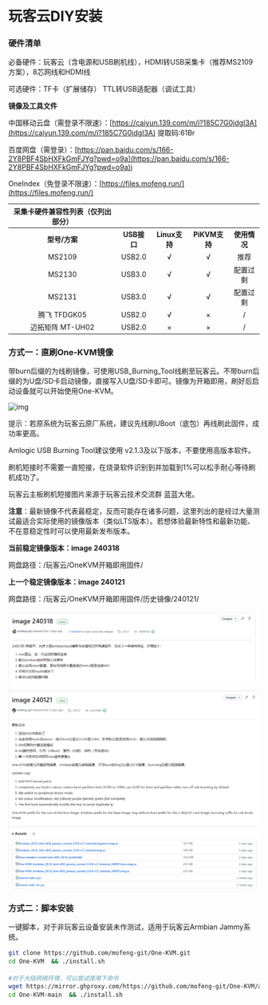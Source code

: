 # 玩客云DIY安装

### 硬件清单

必备硬件：玩客云（含电源和USB刷机线），HDMI转USB采集卡（推荐MS2109方案），8芯网线和HDMI线

可选硬件：TF卡（扩展储存） TTL转USB适配器（调试工具）

**镜像及工具文件**

中国移动云盘（需登录不限速）：[https://caiyun.139.com/m/i?185C7G0jdgI3A](https://caiyun.139.com/m/i?185C7G0jdgI3A) 提取码:61Br

百度网盘（需登录）：[https://pan.baidu.com/s/166-2Y8PBF4SbHXFkGmFJYg?pwd=o9a](https://pan.baidu.com/s/166-2Y8PBF4SbHXFkGmFJYg?pwd=o9a)j 

OneIndex（免登录不限速）：[https://files.mofeng.run/](https://files.mofeng.run/)

| **采集卡硬件兼容性列表（仅列出部分）** |             |               |               |              |
| :------------------------------------: | :---------: | :-----------: | :-----------: | :----------: |
|             **型号/方案**              | **USB接口** | **Linux支持** | **PiKVM支持** | **使用情况** |
|                 MS2109                 |   USB2.0    |       √       |       √       |     推荐     |
|                 MS2130                 |   USB3.0    |       √       |       √       |   配置过剩   |
|                 MS2131                 |   USB3.0    |       √       |       √       |   配置过剩   |
|              腾飞 TFDGK05              |   USB2.0    |       √       |       ×       |      /       |
|            迈拓矩阵 MT-UH02            |   USB2.0    |       ×       |       ×       |      /       |

### 方式一：直刷One-KVM镜像

带burn后缀的为线刷镜像，可使用USB_Burning_Tool线刷至玩客云。不带burn后缀的为U盘/SD卡启动镜像，直接写入U盘/SD卡即可。镜像为开箱即用，刷好后启动设备就可以开始使用One-KVM。

![img](./img/1717947165711-51.jpeg)

提示：若原系统为玩客云原厂系统，建议先线刷UBoot（底包）再线刷此固件，成功率更高。

Amlogic USB Burning Tool建议使用 v2.1.3及以下版本，不要使用高版本软件。

刷机短接时不需要一直短接，在烧录软件识别到并加载到1%可以松手耐心等待刷机成功了。

玩客云主板刷机短接图片来源于玩客云技术交流群 蓝蓝大佬。

**注意**：最新镜像不代表最稳定，反而可能存在诸多问题，这里列出的是经过大量测试最适合实际使用的镜像版本（类似LTS版本）。若想体验最新特性和最新功能、不在意稳定性时可以使用最新发布版本。

**当前稳定镜像版本：image 240318**

网盘路径：/玩客云/OneKVM开箱即用固件/

**上一个稳定镜像版本：image 240121**

网盘路径：/玩客云/OneKVM开箱即用固件/历史镜像/240121/

![img](./img/1717947165711-52.png)

![img](./img/1717947165711-53.png)

### 方式二：**脚本安装**

一键脚本，对于非玩客云设备安装未作测试，适用于玩客云Armbian Jammy系统。

```Bash
git clone https://github.com/mofeng-git/One-KVM.git
cd One-KVM  && ./install.sh

#对于大陆网络环境，可以尝试使用下命令
wget https://mirror.ghproxy.com/https://github.com/mofeng-git/One-KVM/archive/refs/heads/main.zip -o One-KVM-main.zip && unzip One-KVM-main.zip
cd One-KVM-main  && ./install.sh
```

